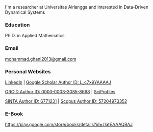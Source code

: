 I'm a researcher at Universitas Airlangga and interested in Data-Driven Dynamical Systems
### Education
Ph.D. in Applied Mathematics
### Email
mohammad.ghani2013@gmail.com
### Personal Websites

<a href="https://www.linkedin.com/in/mohammad-ghani-7b8b0b302/" target="_blank">LinkedIn</a> | <a href="https://scholar.google.com/citations?user=L_c7x9YAAAAJ&hl=id&authuser=3" target="_blank">Google Scholar Author ID: L_c7x9YAAAAJ</a>

<a href="https://orcid.org/0000-0003-3085-8668" target="_blank">ORCID Author ID: 0000-0003-3085-8668</a> | <a href="https://sciprofiles.com/profile/mohammadghani" target="_blank">SciProfiles</a>

<a href="https://sinta.kemdikbud.go.id/authors/profile/6771231" target="_blank">SINTA Author ID: 6771231</a> | <a href="https://www.scopus.com/authid/detail.uri?authorId=57204973352" target="_blank">Scopus Author ID: 57204973352</a>

### E-Book
<a href="https://play.google.com/store/books/details?id=zlatEAAAQBAJ" target="_blank">https://play.google.com/store/books/details?id=zlatEAAAQBAJ</a>
